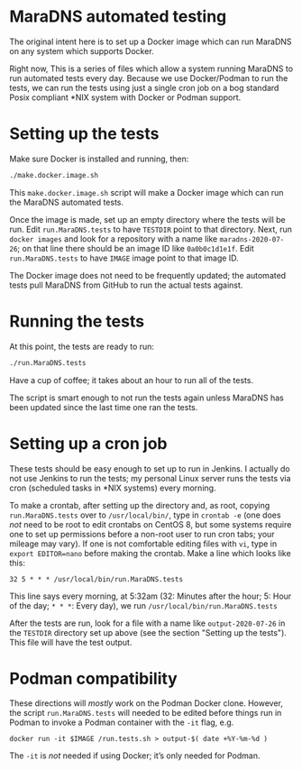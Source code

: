 # MaraDNS automated testing

The original intent here is to set up a Docker image which can
run MaraDNS on any system which supports Docker.

Right now, This is a series of files which allow a system running 
MaraDNS to run automated tests every day.  Because we use 
Docker/Podman to run the tests, we can run the tests using just a 
single cron job on a bog standard Posix compliant *NIX system 
with Docker or Podman support.

# Setting up the tests

Make sure Docker is installed and running, then:

```bash
./make.docker.image.sh
```

This `make.docker.image.sh` script will make a Docker image
which can run the MaraDNS automated tests.

Once the image is made, set up an empty directory where the tests
will be run.  Edit `run.MaraDNS.tests` to have `TESTDIR` point
to that directory.  Next, run `docker images` and look for a
repository with a name like `maradns-2020-07-26`; on that
line there should be an image ID like `0a0b0c1d1e1f`.  Edit
`run.MaraDNS.tests` to have `IMAGE` image point to that image ID.

The Docker image does not need to be frequently updated; the
automated tests pull MaraDNS from GitHub to run the actual tests
against.

# Running the tests

At this point, the tests are ready to run:

```bash
./run.MaraDNS.tests
```

Have a cup of coffee; it takes about an hour to run all of the
tests.

The script is smart enough to not run the tests again unless
MaraDNS has been updated since the last time one ran the tests.

# Setting up a cron job

These tests should be easy enough to set up to run in Jenkins.
I actually do not use Jenkins to run the tests; my personal Linux
server runs the tests via cron (scheduled tasks in *NIX systems) 
every morning.

To make a crontab, after setting up the directory and, as root, 
copying `run.MaraDNS.tests` over to `/usr/local/bin/`, type in 
`crontab -e` (one does *not* need to be root to edit crontabs on 
CentOS 8, but some systems require one to set up permissions before
a non-root user to run cron tabs; your mileage may vary).  If one is 
not comfortable editing files with `vi`, type in `export EDITOR=nano` 
before making the crontab.  Make a line which looks like this:

```
32 5 * * * /usr/local/bin/run.MaraDNS.tests
```

This line says every morning, at 5:32am (32: Minutes after the hour;
5: Hour of the day; `* * *`: Every day), we run 
`/usr/local/bin/run.MaraDNS.tests`

After the tests are run, look for a file with a name like
`output-2020-07-26` in the `TESTDIR` directory set up above
(see the section "Setting up the tests").  This file will have
the test output.

# Podman compatibility

These directions will *mostly* work on the Podman Docker clone.  However,
the script `run.MaraDNS.tests` will needed to be edited before things
run in Podman to invoke a Podman container with the `-it` flag, e.g.

```
docker run -it $IMAGE /run.tests.sh > output-$( date +%Y-%m-%d )
```

The `-it` is *not* needed if using Docker; it’s only needed for Podman.

